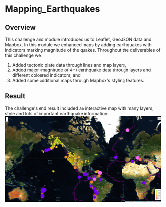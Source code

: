 # Mapping_Earthquakes

## Overview
This challenge and module introduced us to Leaflet, GeoJSON data and Mapbox. In this module we enhanced maps by adding earthquakes with indicators marking magnitude of the quakes. Throughout the deliverables of this challenge we:
1. Added tectonic plate data through lines and map layers, 
2. Added major (magnitude of 4+) earthquake data through layers and different coloured indicators, and 
3. Added some additional maps through Mapbox's styling features.

## Result
The challenge's end result included an interactive map with many layers, style and lots of important earthquake information: ![Satellite Map with Tectonic Plates and Major Earthquakes](https://github.com/AaraniSivasekaram/Mapping_Earthquakes/blob/main/Satellite%20Map%20with%20Tectonic%20Plates%20and%20Major%20Earthquakes.png)
